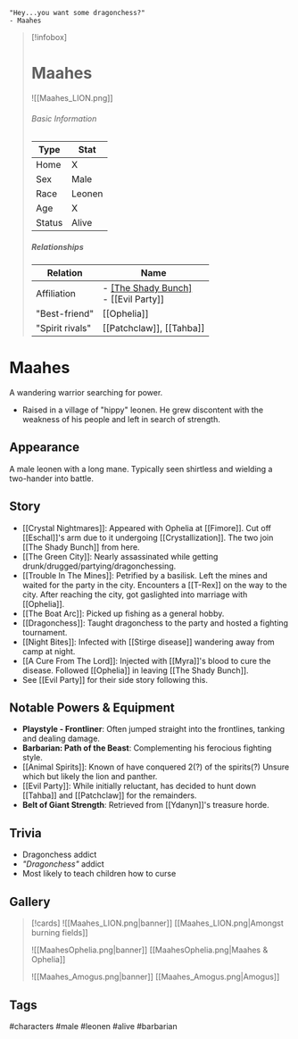 	"Hey...you want some dragonchess?" 
	- Maahes

> [!infobox]
> # Maahes
> ![[Maahes_LION.png]]
> ###### Basic Information
> | Type | Stat |
> | ---- | ---- |
> | Home | X |
> | Sex | Male |
> | Race | Leonen |
> | Age | X |
> | Status | Alive |
> ##### Relationships
> | Relation | Name |
> | ---- | ---- |
> | Affiliation | - [[The Shady Bunch]](former) <br>- [[Evil Party]] |
> | "Best-friend" | [[Ophelia]] |
> | "Spirit rivals" | [[Patchclaw]], [[Tahba]] |

# Maahes
A wandering warrior searching for power.
- Raised in a village of "hippy" leonen. He grew  discontent with the weakness of his people and left in search of strength.

## Appearance
A male leonen with a long mane. Typically seen shirtless and wielding a two-hander into battle.
## Story
- [[Crystal Nightmares]]: Appeared with Ophelia at [[Fimore]]. Cut off [[Eschal]]'s arm due to it undergoing [[Crystallization]]. The two join [[The Shady Bunch]] from here.
- [[The Green City]]: Nearly assassinated while getting drunk/drugged/partying/dragonchessing.
- [[Trouble In The Mines]]: Petrified by a basilisk. Left the mines and waited for the party in the city. Encounters a [[T-Rex]] on the way to the city. After reaching the city, got gaslighted into marriage with [[Ophelia]].
- [[The Boat Arc]]: Picked up fishing as a general hobby.
- [[Dragonchess]]: Taught dragonchess to the party and hosted a fighting tournament.
- [[Night Bites]]: Infected with [[Stirge disease]] wandering away from camp at night.
- [[A Cure From The Lord]]: Injected with [[Myra]]'s blood to cure the disease. Followed [[Ophelia]]  in leaving [[The Shady Bunch]].
- See [[Evil Party]] for their side story following this.

## Notable Powers & Equipment
- **Playstyle - Frontliner**: Often jumped straight into the frontlines, tanking and dealing damage.
- **Barbarian: Path of the Beast**: Complementing his ferocious fighting style.
- [[Animal Spirits]]: Known of have conquered 2(?) of the spirits(?) Unsure which but likely the lion and panther.
- [[Evil Party]]: While initially reluctant, has decided to hunt down [[Tahba]] and [[Patchclaw]] for the remainders.
- **Belt of Giant Strength**: Retrieved from [[Ydanyn]]'s treasure horde.

## Trivia
- Dragonchess addict
- *"Dragonchess"* addict
- Most likely to teach children how to curse


## Gallery
>[!cards]
>![[Maahes_LION.png|banner]]
>[[Maahes_LION.png|Amongst burning fields]]
>
>![[MaahesOphelia.png|banner]]
>[[MaahesOphelia.png|Maahes & Ophelia]]
>
>![[Maahes_Amogus.png|banner]]
>[[Maahes_Amogus.png|Amogus]]

## Tags
#characters #male #leonen #alive #barbarian